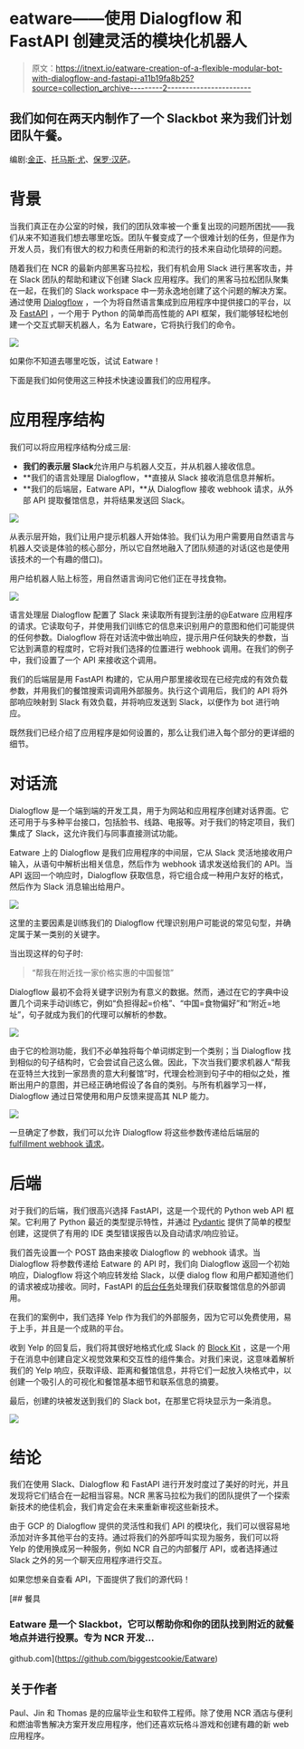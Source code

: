 # eatware——使用 Dialogflow 和 FastAPI 创建灵活的模块化机器人

> 原文：<https://itnext.io/eatware-creation-of-a-flexible-modular-bot-with-dialogflow-and-fastapi-a11b19fa8b25?source=collection_archive---------2----------------------->

## 我们如何在两天内制作了一个 Slackbot 来为我们计划团队午餐。

编剧:[金正](https://twitter.com/jincontroller)、[托马斯·尤](https://github.com/TsyooHUB)、[保罗·汉萨](https://github.com/biggestcookie)。

# 背景

当我们真正在办公室的时候，我们的团队效率被一个重复出现的问题所困扰——我们从来不知道我们想去哪里吃饭。团队午餐变成了一个很难计划的任务，但是作为开发人员，我们有很大的权力和责任用新的和流行的技术来自动化琐碎的问题。

随着我们在 NCR 的最新内部黑客马拉松，我们有机会用 Slack 进行黑客攻击，并在 Slack 团队的帮助和建议下创建 Slack 应用程序。我们的黑客马拉松团队聚集在一起，在我们的 Slack workspace 中一劳永逸地创建了这个问题的解决方案。通过使用 [Dialogflow](https://cloud.google.com/dialogflow) ，一个为将自然语言集成到应用程序中提供接口的平台，以及 [FastAPI](https://fastapi.tiangolo.com/) ，一个用于 Python 的简单而高性能的 API 框架，我们能够轻松地创建一个交互式聊天机器人，名为 Eatware，它将执行我们的命令。

![](img/12577ef7c61bcc25ac0d5b644ba35fdd.png)

如果你不知道去哪里吃饭，试试 Eatware！

下面是我们如何使用这三种技术快速设置我们的应用程序。

# 应用程序结构

我们可以将应用程序结构分成三层:

*   **我们的表示层 Slack**允许用户与机器人交互，并从机器人接收信息。
*   **我们的语言处理层 Dialogflow，**直接从 Slack 接收消息信息并解析。
*   **我们的后端层，Eatware API，**从 Dialogflow 接收 webhook 请求，从外部 API 提取餐馆信息，并将结果发送回 Slack。

![](img/21e5d5c536aa5ec904aff13fbafa3466.png)

从表示层开始，我们让用户提示机器人开始体验。我们认为用户需要用自然语言与机器人交谈是体验的核心部分，所以它自然地融入了团队频道的对话(这也是使用该技术的一个有趣的借口)。

用户给机器人贴上标签，用自然语言询问它他们正在寻找食物。

![](img/037516a9a7731cc99feb552fa9570f15.png)

语言处理层 Dialogflow 配置了 Slack 来读取所有提到注册的@Eatware 应用程序的请求。它读取句子，并使用我们训练它的信息来识别用户的意图和他们可能提供的任何参数。Dialogflow 将在对话流中做出响应，提示用户任何缺失的参数，当它达到满意的程度时，它将对我们选择的位置进行 webhook 调用。在我们的例子中，我们设置了一个 API 来接收这个调用。

我们的后端层是用 FastAPI 构建的，它从用户那里接收现在已经完成的有效负载参数，并用我们的餐馆搜索词调用外部服务。执行这个调用后，我们的 API 将外部响应映射到 Slack 有效负载，并将响应发送到 Slack，以便作为 bot 进行响应。

既然我们已经介绍了应用程序是如何设置的，那么让我们进入每个部分的更详细的细节。

# 对话流

Dialogflow 是一个端到端的开发工具，用于为网站和应用程序创建对话界面。它还可用于与多种平台接口，包括脸书、线路、电报等。对于我们的特定项目，我们集成了 Slack，这允许我们与同事直接测试功能。

Eatware 上的 Dialogflow 是我们应用程序的中间层，它从 Slack 灵活地接收用户输入，从语句中解析出相关信息，然后作为 webhook 请求发送给我们的 API。当 API 返回一个响应时，Dialogflow 获取信息，将它组合成一种用户友好的格式，然后作为 Slack 消息输出给用户。

![](img/3e40cb134f53ae86bb3e101c3a27fb6b.png)

这里的主要因素是训练我们的 Dialogflow 代理识别用户可能说的常见句型，并确定属于某一类别的关键字。

当出现这样的句子时:

> “帮我在附近找一家价格实惠的中国餐馆”

Dialogflow 最初不会将关键字识别为有意义的数据。然而，通过在它的字典中设置几个词来手动训练它，例如“负担得起=价格”、“中国=食物偏好”和“附近=地址”，句子就成为我们的代理可以解析的参数。

![](img/0c253238f9f29c04a7200ce311487298.png)

由于它的检测功能，我们不必单独将每个单词绑定到一个类别；当 Dialogflow 找到相似的句子结构时，它会尝试自己这么做。因此，下次当我们要求机器人“帮我在亚特兰大找到一家昂贵的意大利餐馆”时，代理会检测到句子中的相似之处，推断出用户的意图，并已经正确地假设了各自的类别。与所有机器学习一样，Dialogflow 通过日常使用和用户反馈来提高其 NLP 能力。

![](img/a2e552d193e737da7ac9717bf65bb368.png)

一旦确定了参数，我们可以允许 Dialogflow 将这些参数传递给后端层的 [fulfillment webhook 请求](https://cloud.google.com/dialogflow/es/docs/fulfillment-overview)。

# 后端

对于我们的后端，我们很高兴选择 FastAPI，这是一个现代的 Python web API 框架。它利用了 Python 最近的类型提示特性，并通过 [Pydantic](https://fastapi.tiangolo.com/python-types/#pydantic-models) 提供了简单的模型创建，这提供了有用的 IDE 类型错误报告以及自动请求/响应验证。

我们首先设置一个 POST 路由来接收 Dialogflow 的 webhook 请求。当 Dialogflow 将参数传递给 Eatware 的 API 时，我们向 Dialogflow 返回一个初始响应，Dialogflow 将这个响应转发给 Slack，以便 dialog flow 和用户都知道他们的请求被成功接收。同时，FastAPI 的[后台任务](https://fastapi.tiangolo.com/tutorial/background-tasks/)处理我们获取餐馆信息的外部调用。

在我们的案例中，我们选择 Yelp 作为我们的外部服务，因为它可以免费使用，易于上手，并且是一个成熟的平台。

收到 Yelp 的回复后，我们将其很好地格式化成 Slack 的 [Block Kit](https://api.slack.com/block-kit) ，这是一个用于在消息中创建自定义视觉效果和交互性的组件集合。对我们来说，这意味着解析我们的 Yelp 响应，获取评级、距离和餐馆信息，并将它们一起放入块格式中，以创建一个吸引人的可视化和餐馆基本细节和联系信息的摘要。

最后，创建的块被发送到我们的 Slack bot，在那里它将块显示为一条消息。

![](img/ac44909751bf1f453f73a328c1f95763.png)

# 结论

我们在使用 Slack、Dialogflow 和 FastAPI 进行开发时度过了美好的时光，并且发现将它们结合在一起相当容易。NCR 黑客马拉松为我们的团队提供了一个探索新技术的绝佳机会，我们肯定会在未来重新审视这些新技术。

由于 GCP 的 Dialogflow 提供的灵活性和我们 API 的模块化，我们可以很容易地添加对许多其他平台的支持。通过将我们的外部呼叫实现为服务，我们可以将 Yelp 的使用换成另一种服务，例如 NCR 自己的内部餐厅 API，或者选择通过 Slack 之外的另一个聊天应用程序进行交互。

如果您想亲自查看 API，下面提供了我们的源代码！

[](https://github.com/biggestcookie/Eatware) [## 餐具

### Eatware 是一个 Slackbot，它可以帮助你和你的团队找到附近的就餐地点并进行投票。专为 NCR 开发…

github.com](https://github.com/biggestcookie/Eatware) 

## 关于作者

Paul、Jin 和 Thomas 是的应届毕业生和软件工程师。除了使用 NCR 酒店与便利和燃油零售解决方案开发应用程序，他们还喜欢玩格斗游戏和创建有趣的新 web 应用程序。